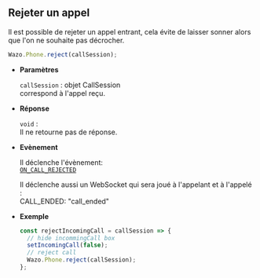 ## Rejeter un appel

Il est possible de rejeter un appel entrant, cela évite de laisser sonner alors que l'on ne souhaite pas décrocher.

```js
Wazo.Phone.reject(callSession);
```


<div class="useless-tab-container">

- **Paramètres**

  `callSession` : objet CallSession  
  correspond à l'appel reçu.

- **Réponse**

  `void` :  
  Il ne retourne pas de réponse.

- **Evènement**

  Il déclenche l'évènement:  
  [`ON_CALL_REJECTED`](fr/simpleapi/phoneEvents/onCallRejected.md)

  Il déclenche aussi un WebSocket qui sera joué à l'appelant et à l'appelé :  
  CALL_ENDED: "call_ended"

- **Exemple**

  ```js
  const rejectIncomingCall = callSession => {
    // hide incommingCall box
    setIncomingCall(false);
    // reject call
    Wazo.Phone.reject(callSession);
  };
  ```

</div>